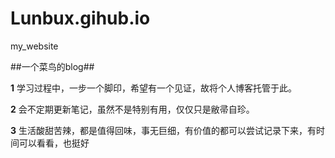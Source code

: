# Lunbux.gihub.io
my_website 

##一个菜鸟的blog##
  
  **1**
  学习过程中，一步一个脚印，希望有一个见证，故将个人博客托管于此。

  **2**
  会不定期更新笔记，虽然不是特别有用，仅仅只是敝帚自珍。

  **3**
  生活酸甜苦辣，都是值得回味，事无巨细，有价值的都可以尝试记录下来，有时间可以看看，也挺好
  
